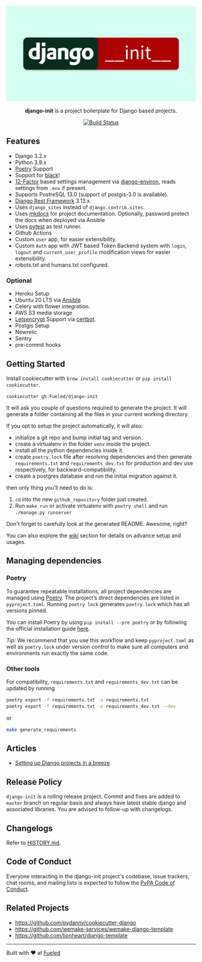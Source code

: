 <p align="center">
  <img src="https://raw.githubusercontent.com/Fueled/django-init/master/.github/django-init-logo.png">
</p>

<p align="center">
<strong>django-init</strong> is a project boilerplate for Django based projects.
</p>

<p align="center">
    <a href="https://travis-ci.com/Fueled/django-init"><img src="https://travis-ci.com/Fueled/django-init.svg?branch=master" alt='Build Status'></a>
</p>

## Features

- Django 3.2.x
- Python 3.9.x
- [Poetry][poetry] Support
- Support for [black](https://pypi.org/project/black/)!
- [12-Factor][12factor] based settings management via [django-environ], reads settings from `.env` if present.
- Supports PostreSQL 13.0 (support of postgis-3.0 is available).
- [Django Rest Framework][drf] 3.13.x.
- Uses `django_sites` instead of `django.contrib.sites`.
- Uses [mkdocs] for project documentation. Optionally, password protect the docs when deployed via Ansible
- Uses [pytest] as test runner.
- Github Actions
- Custom `User` app, for easier extensibility.
- Custom `Auth` app with JWT based Token Backend system with `login`, `logout` and `current_user_profile` modification views for easier extensibility.
- robots.txt and humans.txt configured.

### Optional
- Heroku Setup
- Ubuntu 20 LTS via [Ansible]
- Celery with flower integration.
- AWS S3 media storage
- [Letsencrypt](https://letsencrypt.org/) Support via [certbot](https://certbot.eff.org).
- Postgis Setup
- Newrelic
- Sentry
- pre-commit hooks


## Getting Started

Install cookiecutter with `brew install cookiecutter` or `pip install cookiecutter`.

```
cookiecutter gh:Fueled/django-init
```

It will ask you couple of questions required to generate the project. It will generate a folder containing all the files in your current working directory.

If you opt to setup the project automatically, it will also:
- initialize a git repo and bump initial tag and version.
- create a virtualenv in the folder `venv` inside the project.
- install all the python dependencies inside it.
- create `poetry.lock` file after resolving dependencies and then generate `requirements.txt` and `requirements_dev.txt` for production and dev use respectively, for backward-compatibility.
- create a postgres database and run the initial migration against it.

then only thing you'll need to do is:

1. `cd` into the new `github_repository` folder just created.
2. Run `make run` or activate virtualenv with `poetry shell` and run `./manage.py runserver`

Don't forget to carefully look at the generated README. Awesome, right?

You can also explore the [wiki] section for details on advance setup and usages.

## Managing dependencies

### Poetry

To guarantee repeatable installations, all project dependencies are managed using [Poetry](https://python-poetry.org/). The project’s direct dependencies are listed in `pyproject.toml`.
Running `poetry lock` generates `poetry.lock` which has all versions pinned.

You can install Poetry by using `pip install --pre poetry` or by following the official installation guide [here](https://github.com/python-poetry/poetry#installation).

*Tip:* We recommend that you use this workflow and keep `pyproject.toml` as well as `poetry.lock` under version control to make sure all computers and environments run exactly the same code.

### Other tools

For compatibility, `requirements.txt` and `requirements_dev.txt` can be updated by running

```bash
poetry export -f requirements.txt -o requirements.txt
poetry export -f requirements.txt -o requirements_dev.txt --dev
```

or

```bash
make generate_requirements
```

## Articles

- [Setting up Django projects in a breeze](https://medium.com/fueled-engineering/setting-up-django-projects-in-a-breeze-36c715cc9a6f)

## Release Policy

`django-init` is a rolling release project. Commit and fixes are added to `master` branch on regular basis and always have latest stable django and associated libraries. You are advised to follow-up with changelogs.

## Changelogs

Refer to [HISTORY.md](HISTORY.md).

## Code of Conduct

Everyone interacting in the django-init project's codebase, issue trackers, chat rooms, and mailing lists is expected to follow the [PyPA Code of Conduct](https://www.pypa.io/en/latest/code-of-conduct/).

## Related Projects

- https://github.com/pydanny/cookiecutter-django
- https://github.com/wemake-services/wemake-django-template
- https://github.com/lionheart/django-template

--------

Built with ♥ at [Fueled](https://fueled.com)

[wiki]: https://github.com/Fueled/django-init/wiki
[poetry]: https://python-poetry.org/docs/
[mkdocs]: http://www.mkdocs.org/
[12factor]: http://12factor.net
[pytest]: http://pytest.org/
[django-environ]: https://github.com/joke2k/django-environ
[Ansible]: http://docs.ansible.com/index.html
[drf]: http://www.django-rest-framework.org/
